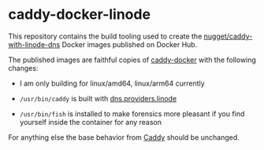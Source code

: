 # caddy-docker-linode

This repository contains the build tooling used to create the
[nugget/caddy-with-linode-dns][image-repo] Docker images published on Docker Hub.

The published images are faithful copies of [caddy-docker] with the following
changes:

* I am only building for linux/amd64, linux/arm64 currently

* `/usr/bin/caddy` is built with [dns.providers.linode][module]

* `/usr/bin/fish` is installed to make forensics more pleasant if
   you find yourself inside the container for any reason

For anything else the base behavior from [Caddy] should be unchanged.

[image-repo]: https://hub.docker.com/repository/docker/nugget/caddy-with-linode-dns/general
[caddy-docker]: https://hub.docker.com/_/caddy
[module]: https://github.com/caddy-dns/linode
[Caddy]: https://caddyserver.com
